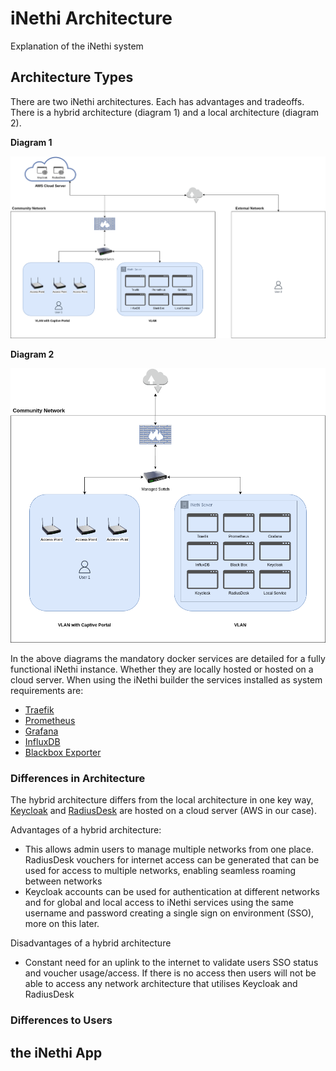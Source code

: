 # iNethi Architecture
Explanation of the iNethi system

## Architecture Types
There are two iNethi architectures. Each has advantages and tradeoffs. There is a hybrid architecture (diagram 1) and a 
local architecture (diagram 2).

**Diagram 1**

<img src="diagrams/iNethi-mixed-architecture-overview.png" alt="hybrid architecture diagram" width="800"/>

**Diagram 2**

<img src="diagrams/iNethi-local-architecture-overview.png" alt="local architecture diagram" width="800"/>

In the above diagrams the mandatory docker services are detailed for a fully functional iNethi instance. Whether they 
are locally hosted or hosted on a cloud server. When using the iNethi builder the services installed as system 
requirements are:
- [Traefik](https://traefik.io/traefik/)
- [Prometheus](https://prometheus.io/)
- [Grafana](https://grafana.com/)
- [InfluxDB](https://www.influxdata.com/)
- [Blackbox Exporter](https://prometheus.io/docs/guides/multi-target-exporter/)

### Differences in Architecture
The hybrid architecture differs from the local architecture in one key way, [Keycloak](https://www.keycloak.org/) and 
[RadiusDesk](https://github.com/RADIUSdesk) are hosted on a cloud server (AWS in our case). 

Advantages of a hybrid architecture:
- This allows admin users to manage multiple networks from one place. RadiusDesk vouchers for internet access can be 
generated that can be used for access to multiple networks, enabling seamless roaming between networks
- Keycloak accounts can be used for authentication at different networks and for global and local access to iNethi services
using the same username and password creating a single sign on environment (SSO), more on this later.

Disadvantages of a hybrid architecture
- Constant need for an uplink to the internet to validate users SSO status and voucher usage/access. If there is no
access then users will not be able to access any network architecture that utilises Keycloak and RadiusDesk

### Differences to Users

## the iNethi App
